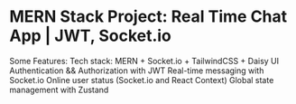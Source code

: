 # MERN Stack Project: Real Time Chat App | JWT, Socket.io
Some Features:
Tech stack: MERN + Socket.io + TailwindCSS + Daisy UI
Authentication && Authorization with JWT
Real-time messaging with Socket.io
Online user status (Socket.io and React Context)
Global state management with Zustand
